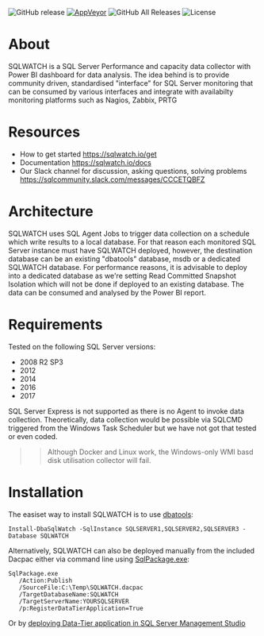 ![GitHub release](https://img.shields.io/github/release/marcingminski/sqlwatch.svg)
[![AppVeyor](https://img.shields.io/appveyor/ci/marcingminski/sqlwatch.svg)](https://ci.appveyor.com/project/marcingminski/sqlwatch/history)
![GitHub All Releases](https://img.shields.io/github/downloads/marcingminski/sqlwatch/total.svg)
![License](https://img.shields.io/badge/license-MIT-green.svg)

# About
SQLWATCH is a SQL Server Performance and capacity data collector with Power BI dashboard for data analysis. The idea behind is to provide community driven, standardised "interface" for SQL Server monitoring that can be consumed by various interfaces and integrate with availabilty monitoring platforms such as Nagios, Zabbix, PRTG

# Resources
* How to get started https://sqlwatch.io/get 
* Documentation https://sqlwatch.io/docs
* Our Slack channel for discussion, asking questions, solving problems https://sqlcommunity.slack.com/messages/CCCETQBFZ

# Architecture
SQLWATCH uses SQL Agent Jobs to trigger data collection on a schedule which write results to a local database. For that reason each monitored SQL Server instance must have SQLWATCH deployed, however, the destination database can be an existing "dbatools" database, msdb or a dedicated SQLWATCH database. For performance reasons, it is advisable to deploy into a dedicated database as we're setting Read Committed Snapshot Isolation which will not be done if deployed to an existing database. The data can be consumed and analysed by the Power BI report. 

# Requirements
Tested on the following SQL Server versions:
* 2008 R2 SP3
* 2012
* 2014
* 2016
* 2017

SQL Server Express is not supported as there is no Agent to invoke data collection. Theoretically, data collection would be possible via SQLCMD triggered from the Windows Task Scheduler but we have not got that tested or even coded.

>>Although Docker and Linux work, the Windows-only WMI basd disk utilisation collector will fail.

# Installation
The easiset way to install SQLWATCH is to use [dbatools](https://github.com/sqlcollaborative/dbatools):

```
Install-DbaSqlWatch -SqlInstance SQLSERVER1,SQLSERVER2,SQLSERVER3 -Database SQLWATCH
```
Alternatively, SQLWATCH can also be deployed manually from the included Dacpac either via command line using [SqlPackage.exe](https://docs.microsoft.com/en-us/sql/tools/sqlpackage?view=sql-server-2017):
```
SqlPackage.exe 
   /Action:Publish 
   /SourceFile:C:\Temp\SQLWATCH.dacpac 
   /TargetDatabaseName:SQLWATCH 
   /TargetServerName:YOURSQLSERVER 
   /p:RegisterDataTierApplication=True
  ```
  Or by [deploying Data-Tier application in SQL Server Management Studio](https://docs.microsoft.com/en-us/sql/relational-databases/data-tier-applications/deploy-a-data-tier-application?view=sql-server-2017)
